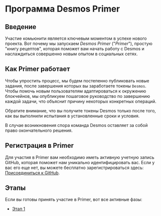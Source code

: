 # Программа Desmos Primer

## Введение
Участие комьюнити является ключевым моментом в успехе нового проекта. Вот почему мы запускаем *Desmos Primer* ("*Primer*"), простую "книгу рецептов", которая поможет вам начать работу с Desmos и наслаждиться совершенно новым опытом в социальных сетях.

## Как Primer работает
Чтобы упростить процесс, мы будем постепенно публиковать новые задания, после завершения которых вы заработаете токены `Desmos`. Чтобы помочь новым пользователям адаптироваться к окружению блокчейнов, мы опубликуем пошаговое руководство по завершению каждой задачи, что объяснит причину некоторых конкретных операций.

Обратите внимание, что вы получите токены Desmos только после того, как вы выполнили испытания в установленные сроки и условия.

В случае возникновения спора команда Desmos оставляет за собой право окончательного решения.

## Регистрация в Primer
Для участия в Primer вам необходимо иметь активную учетную запись GitHub, которая поможет нам уникально идентифицировать вас. Если у вас его еще нет, вы можете бесплатно зарегистрироваться здесь: [Присоединиться к GitHub](https://github.com/join).


## Этапы
Если вы готовы принять участие в Primer, вот все активные фазы:

- [Этап 1](ru/phases/phase-1/README.md)